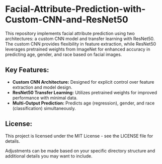 # Facial-Attribute-Prediction-with-Custom-CNN-and-ResNet50
This repository implements facial attribute prediction using two architectures: a custom CNN model and transfer learning with ResNet50. The custom CNN provides flexibility in feature extraction, while ResNet50 leverages pretrained weights from ImageNet for enhanced accuracy in predicting age, gender, and race based on facial images.

## Key Features:

- **Custom CNN Architecture:** Designed for explicit control over feature extraction and model design.
- **ResNet50 Transfer Learning:** Utilizes pretrained weights for improved performance with minimal data.
- **Multi-Output Prediction:** Predicts age (regression), gender, and race (classification) simultaneously.


## License:

This project is licensed under the MIT License - see the LICENSE file for details.

Adjustments can be made based on your specific directory structure and additional details you may want to include.
